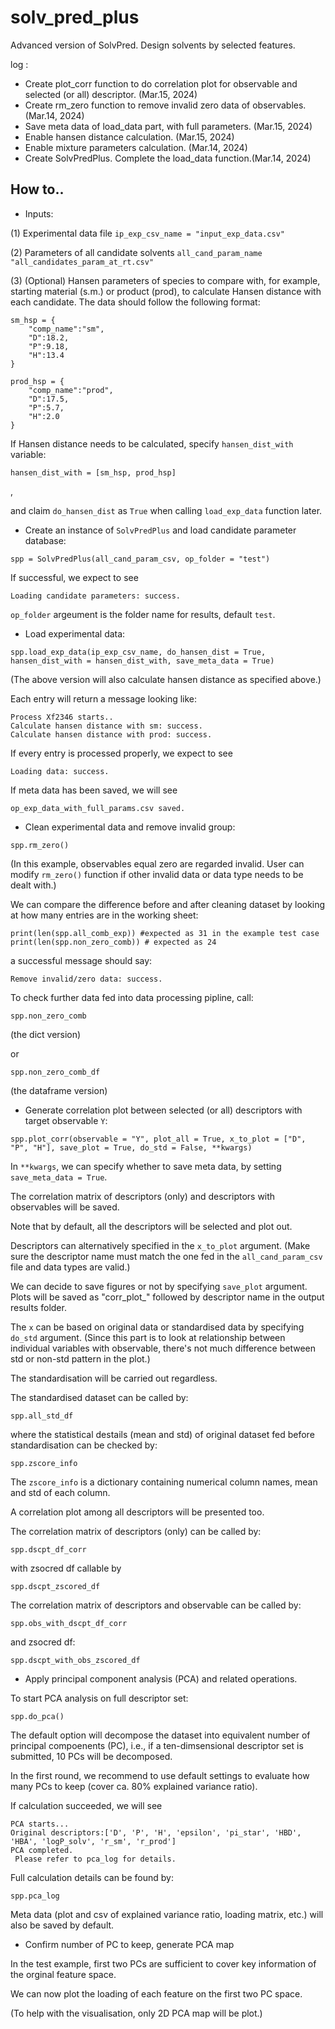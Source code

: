 # solv_pred_plus
 Advanced version of SolvPred. Design solvents by selected features.

log :

- Create plot_corr function to do correlation plot for observable and selected (or all) descriptor. (Mar.15, 2024)
- Create rm_zero function to remove invalid zero data of observables. (Mar.14, 2024)
- Save meta data of load_data part, with full parameters. (Mar.15, 2024)
- Enable hansen distance calculation. (Mar.15, 2024)
- Enable mixture parameters calculation. (Mar.14, 2024)
- Create SolvPredPlus. Complete the load_data function.(Mar.14, 2024)

## How to..

- Inputs:

(1) Experimental data file
```ip_exp_csv_name = "input_exp_data.csv"```

(2) Parameters of all candidate solvents
```all_cand_param_name "all_candidates_param_at_rt.csv"```

(3) (Optional) Hansen parameters of species to compare with, for example, starting material (s.m.) or product (prod), to calculate Hansen distance with each candidate. The data should follow the following format: 

```
sm_hsp = {
    "comp_name":"sm",
    "D":18.2,
    "P":9.18,
    "H":13.4
}

prod_hsp = {
    "comp_name":"prod",
    "D":17.5,
    "P":5.7,
    "H":2.0
}

```

If Hansen distance needs to be calculated, specify ```hansen_dist_with``` variable: 

```
hansen_dist_with = [sm_hsp, prod_hsp]
```
, 

and claim ```do_hansen_dist``` as ```True``` when calling ```load_exp_data``` function later.



- Create an instance of ```SolvPredPlus``` and load candidate parameter database:

```
spp = SolvPredPlus(all_cand_param_csv, op_folder = "test")
```

If successful, we expect to see

```Loading candidate parameters: success.```

```op_folder``` argeument is the folder name for results, default ```test```.

- Load experimental data: 

```
spp.load_exp_data(ip_exp_csv_name, do_hansen_dist = True, hansen_dist_with = hansen_dist_with, save_meta_data = True)

```
(The above version will also calculate hansen distance as specified above.)

Each entry will return a message looking like: 
```
Process Xf2346 starts..
Calculate hansen distance with sm: success.
Calculate hansen distance with prod: success.
```

If every entry is processed properly, we expect to see

```Loading data: success.```

If meta data has been saved, we will see 

```
op_exp_data_with_full_params.csv saved.
```

- Clean experimental data and remove invalid group:

```
spp.rm_zero()
```

(In this example, observables equal zero are regarded invalid. User can modify ```rm_zero()``` function if other invalid data or data type needs to be dealt with.)

We can compare the difference before and after cleaning dataset by looking at how many entries are in the working sheet:

```
print(len(spp.all_comb_exp)) #expected as 31 in the example test case
print(len(spp.non_zero_comb)) # expected as 24
```

a successful message should say:
```
Remove invalid/zero data: success.
```


To check further data fed into data processing pipline, call: 

```
spp.non_zero_comb
```
(the dict version)

or 

```
spp.non_zero_comb_df
```
(the dataframe version)


- Generate correlation plot between selected (or all) descriptors with target observable ```Y```: 

```
spp.plot_corr(observable = "Y", plot_all = True, x_to_plot = ["D", "P", "H"], save_plot = True, do_std = False, **kwargs)
```

In ```**kwargs```, we can specify whether to save meta data, by setting ```save_meta_data = True```. 

The correlation matrix of descriptors (only) and descriptors with observables will be saved. 

Note that by default, all the descriptors will be selected and plot out.

Descriptors can alternatively specified in the ```x_to_plot``` argument. (Make sure the descriptor name must match the one fed in the ```all_cand_param_csv``` file and data types are valid.)

We can decide to save figures or not by specifying ```save_plot``` argument. 
Plots will be saved as "corr_plot_" followed by descriptor name in the output results folder.

The ```x``` can be based on original data or standardised data by specifying ```do_std``` argument. 
(Since this part is to look at relationship between individual variables with observable, there's not much difference between std or non-std pattern in the plot.)

The standardisation will be carried out regardless. 

The standardised dataset can be called by:

```
spp.all_std_df
```

where the statistical destails (mean and std) of original dataset fed before standardisation can be checked by:
```
spp.zscore_info
```
The ```zscore_info``` is a dictionary containing numerical column names, mean and std of each column. 


A correlation plot among all descriptors will be presented too. 

The correlation matrix of descriptors (only) can be called by:

```
spp.dscpt_df_corr
```
with zsocred df callable by
```
spp.dscpt_zscored_df
```

The correlation matrix of descriptors and observable can be called by:
```
spp.obs_with_dscpt_df_corr
```
and zsocred df:
```
spp.dscpt_with_obs_zscored_df
```


- Apply principal component analysis (PCA) and related operations.

To start PCA analysis on full descriptor set:
```
spp.do_pca()
```

The default option will decompose the dataset into equivalent number of principal compoenents (PC), 
i.e., if a ten-dimsensional descriptor set is submitted, 10 PCs will be decomposed. 

In the first round, we recommend to use default settings to evaluate how many PCs to keep (cover ca. 80% explained variance ratio).

If calculation succeeded, we will see
```
PCA starts...
Original descriptors:['D', 'P', 'H', 'epsilon', 'pi_star', 'HBD', 'HBA', 'logP_solv', 'r_sm', 'r_prod']
PCA completed. 
 Please refer to pca_log for details.
```

Full calculation details can be found by:
```
spp.pca_log
```

Meta data (plot and csv of explained variance ratio, loading matrix, etc.) will also be saved by default. 

- Confirm number of PC to keep, generate PCA map

In the test example, first two PCs are sufficient to cover key information of the orginal feature space. 

We can now plot the loading of each feature on the first two PC space. 

(To help with the visualisation, only 2D PCA map will be plot.)
